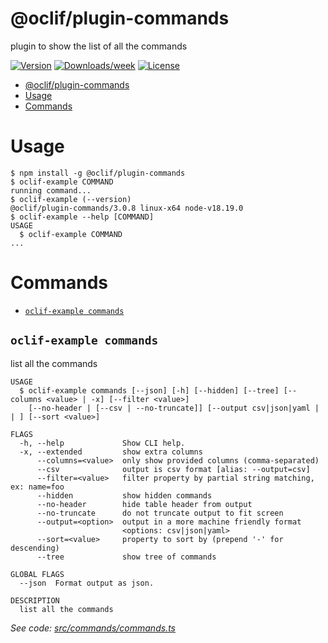 # @oclif/plugin-commands

plugin to show the list of all the commands

[![Version](https://img.shields.io/npm/v/@oclif/plugin-commands.svg)](https://npmjs.org/package/@oclif/plugin-commands)
[![Downloads/week](https://img.shields.io/npm/dw/@oclif/plugin-commands.svg)](https://npmjs.org/package/@oclif/plugin-commands)
[![License](https://img.shields.io/npm/l/@oclif/plugin-commands.svg)](https://github.com/oclif/plugin-commands/blob/main/package.json)

<!-- toc -->

- [@oclif/plugin-commands](#oclifplugin-commands)
- [Usage](#usage)
- [Commands](#commands)
<!-- tocstop -->

# Usage

<!-- usage -->

```sh-session
$ npm install -g @oclif/plugin-commands
$ oclif-example COMMAND
running command...
$ oclif-example (--version)
@oclif/plugin-commands/3.0.8 linux-x64 node-v18.19.0
$ oclif-example --help [COMMAND]
USAGE
  $ oclif-example COMMAND
...
```

<!-- usagestop -->

# Commands

<!-- commands -->

- [`oclif-example commands`](#oclif-example-commands)

## `oclif-example commands`

list all the commands

```
USAGE
  $ oclif-example commands [--json] [-h] [--hidden] [--tree] [--columns <value> | -x] [--filter <value>]
    [--no-header | [--csv | --no-truncate]] [--output csv|json|yaml |  | ] [--sort <value>]

FLAGS
  -h, --help             Show CLI help.
  -x, --extended         show extra columns
      --columns=<value>  only show provided columns (comma-separated)
      --csv              output is csv format [alias: --output=csv]
      --filter=<value>   filter property by partial string matching, ex: name=foo
      --hidden           show hidden commands
      --no-header        hide table header from output
      --no-truncate      do not truncate output to fit screen
      --output=<option>  output in a more machine friendly format
                         <options: csv|json|yaml>
      --sort=<value>     property to sort by (prepend '-' for descending)
      --tree             show tree of commands

GLOBAL FLAGS
  --json  Format output as json.

DESCRIPTION
  list all the commands
```

_See code: [src/commands/commands.ts](https://github.com/oclif/plugin-commands/blob/3.0.8/src/commands/commands.ts)_

<!-- commandsstop -->
